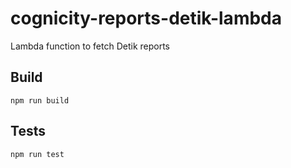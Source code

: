 # cognicity-reports-detik-lambda

Lambda function to fetch Detik reports

## Build
`npm run build`

## Tests
`npm run test`
